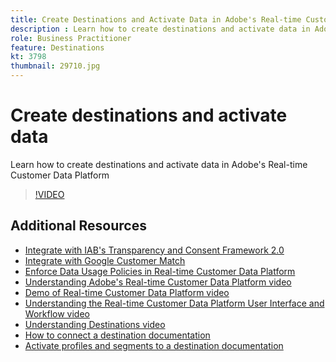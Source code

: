 ```yaml
---
title: Create Destinations and Activate Data in Adobe's Real-time Customer Data Platform (RTCDP)
description : Learn how to create destinations and activate data in Adobe's Real-time Customer Data Platform
role: Business Practitioner
feature: Destinations
kt: 3798
thumbnail: 29710.jpg
---
```


# Create destinations and activate data

Learn how to create destinations and activate data in Adobe's Real-time Customer Data Platform

>[!VIDEO](https://video.tv.adobe.com/v/29710?quality=12&learn=on)

## Additional Resources

* [Integrate with IAB's Transparency and Consent Framework 2.0](/help/platform/rtcdp/integrate-with-iab-transparency-and-consent-framework-2.md)
* [Integrate with Google Customer Match](/help/platform/rtcdp/integrate-with-google-customer-match.md)
* [Enforce Data Usage Policies in Real-time Customer Data Platform](../governance/enforce-data-usage-policies-in-real-time-cdp.md)
* [Understanding Adobe's Real-time Customer Data Platform video](understanding-the-real-time-customer-data-platform.md)
* [Demo of Real-time Customer Data Platform video](demo.md)
* [Understanding the Real-time Customer Data Platform User Interface and Workflow video](understanding-the-real-time-customer-data-platform-user-interface.md)
* [Understanding Destinations video](understanding-destinations.md)
* [How to connect a destination documentation](https://experienceleague.adobe.com/docs/experience-platform/rtcdp/destinations/dest-tutorials/connect-destination.html)
* [Activate profiles and segments to a destination documentation](https://experienceleague.adobe.com/docs/experience-platform/rtcdp/destinations/dest-tutorials/activate-destinations.html)
